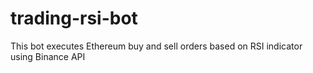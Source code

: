 # trading-rsi-bot
This bot executes Ethereum buy and sell orders based on RSI indicator using Binance API
